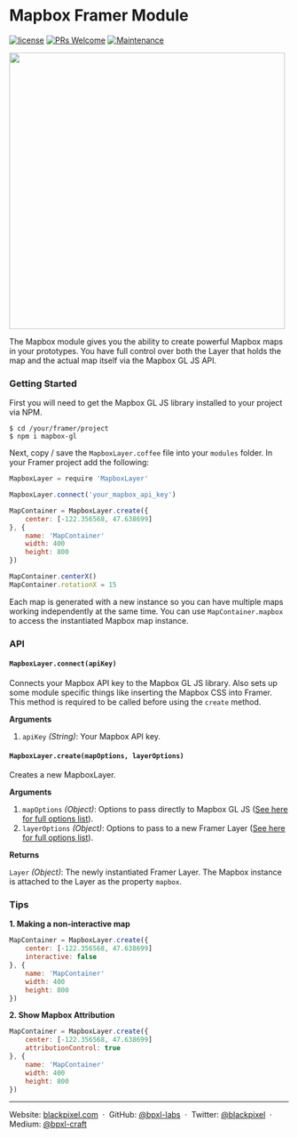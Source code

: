 # Mapbox Framer Module

[![license](https://img.shields.io/github/license/bpxl-labs/MapboxLayer.svg)](https://opensource.org/licenses/MIT)
[![PRs Welcome](https://img.shields.io/badge/PRs-welcome-brightgreen.svg)](.github/CONTRIBUTING.md)
[![Maintenance](https://img.shields.io/maintenance/yes/2016.svg)]()

<img src="https://cloud.githubusercontent.com/assets/935/16820575/7428881a-4917-11e6-9f6b-6938e0b630a1.png" width="497" >

The Mapbox module gives you the ability to create powerful Mapbox maps in your prototypes. You have full control over both the Layer that holds the map and the actual map itself via the Mapbox GL JS API.

### Getting Started

First you will need to get the Mapbox GL JS library installed to your project via NPM.

```
$ cd /your/framer/project
$ npm i mapbox-gl
```

Next, copy / save the `MapboxLayer.coffee` file into your `modules` folder. In your Framer project add the following:

```javascript
MapboxLayer = require 'MapboxLayer'

MapboxLayer.connect('your_mapbox_api_key')

MapContainer = MapboxLayer.create({
	center: [-122.356568, 47.638699]
}, {
	name: 'MapContainer'
	width: 400
	height: 800
})

MapContainer.centerX()
MapContainer.rotationX = 15
```

Each map is generated with a new instance so you can have multiple maps working independently at the same time. You can use `MapContainer.mapbox` to access the instantiated Mapbox map instance.

### API

#### `MapboxLayer.connect(apiKey)`

Connects your Mapbox API key to the Mapbox GL JS library. Also sets up some module specific things like inserting the Mapbox CSS into Framer. This method is required to be called before using the `create` method.

**Arguments**

1. `apiKey` _(String)_: Your Mapbox API key.

#### `MapboxLayer.create(mapOptions, layerOptions)`

Creates a new MapboxLayer.

**Arguments**

1. `mapOptions` _(Object)_: Options to pass directly to Mapbox GL JS ([See here for full options list](https://www.mapbox.com/mapbox-gl-js/api/#Map)).
2. `layerOptions` _(Object)_: Options to pass to a new Framer Layer ([See here for full options list](http://framerjs.com/docs/#layer.layer)).

**Returns**

`Layer` _(Object)_: The newly instantiated Framer Layer. The Mapbox instance is attached to the Layer as the property `mapbox`.

### Tips

**1. Making a non-interactive map**
```javascript
MapContainer = MapboxLayer.create({
	center: [-122.356568, 47.638699]
	interactive: false
}, {
	name: 'MapContainer'
	width: 400
	height: 800
})
```

**2. Show Mapbox Attribution**
```javascript
MapContainer = MapboxLayer.create({
	center: [-122.356568, 47.638699]
	attributionControl: true
}, {
	name: 'MapContainer'
	width: 400
	height: 800
})
```

---

Website: [blackpixel.com](https://blackpixel.com) &nbsp;&middot;&nbsp;
GitHub: [@bpxl-labs](https://github.com/bpxl-labs/) &nbsp;&middot;&nbsp;
Twitter: [@blackpixel](https://twitter.com/blackpixel) &nbsp;&middot;&nbsp;
Medium: [@bpxl-craft](https://medium.com/bpxl-craft)
